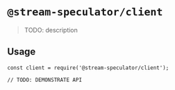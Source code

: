 # `@stream-speculator/client`

> TODO: description

## Usage

```
const client = require('@stream-speculator/client');

// TODO: DEMONSTRATE API
```
